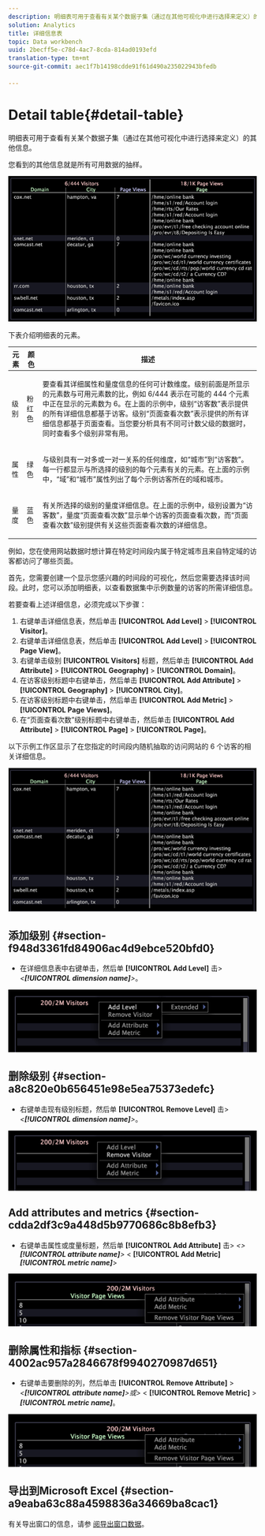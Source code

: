 ```yaml
---
description: 明细表可用于查看有关某个数据子集（通过在其他可视化中进行选择来定义）的其他信息。
solution: Analytics
title: 详细信息表
topic: Data workbench
uuid: 2becff5e-c78d-4ac7-8cda-814ad0193efd
translation-type: tm+mt
source-git-commit: aec1f7b14198cdde91f61d490a235022943bfedb

---
```



# Detail table{#detail-table}

明细表可用于查看有关某个数据子集（通过在其他可视化中进行选择来定义）的其他信息。

您看到的其他信息就是所有可用数据的抽样。

![](assets/vis_details.png)

下表介绍明细表的元素。

<table id="table_C88C7F7F5AEA4820B908923E45CC0A62"> 
 <thead> 
  <tr> 
   <th colname="col1" class="entry"> 元素 </th> 
   <th colname="col02" class="entry"> 颜色 </th> 
   <th colname="col2" class="entry"> 描述 </th> 
  </tr> 
 </thead>
 <tbody> 
  <tr> 
   <td colname="col1"> <p>级别 </p> </td> 
   <td colname="col02"> <p>粉红色 </p> </td> 
   <td colname="col2"> <p>要查看其详细属性和量度信息的任何可计数维度。级别前面是所显示的元素数与可用元素数的比，例如 6/444 表示在可能的 444 个元素中正在显示的元素数为 6。在上面的示例中，级别“访客数”表示提供的所有详细信息都基于访客。级别“页面查看次数”表示提供的所有详细信息都基于页面查看。当您要分析具有不同可计数父级的数据时，同时查看多个级别非常有用。 </p> </td> 
  </tr> 
  <tr> 
   <td colname="col1"> <p>属性 </p> </td> 
   <td colname="col02"> <p>绿色 </p> </td> 
   <td colname="col2"> <p>与级别具有一对多或一对一关系的任何维度，如“城市”到“访客数”。每一行都显示与所选择的级别的每个元素有关的元素。在上面的示例中，“域”和“城市”属性列出了每个示例访客所在的域和城市。 </p> </td> 
  </tr> 
  <tr> 
   <td colname="col1"> <p>量度 </p> </td> 
   <td colname="col02"> <p>蓝色 </p> </td> 
   <td colname="col2"> <p>有关所选择的级别的量度详细信息。在上面的示例中，级别设置为“访客数”，量度“页面查看次数”显示单个访客的页面查看次数，而“页面查看次数”级别提供有关这些页面查看次数的详细信息。 </p> </td> 
  </tr> 
 </tbody> 
</table>

例如，您在使用网站数据时想计算在特定时间段内属于特定城市且来自特定域的访客都访问了哪些页面。

首先，您需要创建一个显示您感兴趣的时间段的可视化，然后您需要选择该时间段。此时，您可以添加明细表，以查看数据集中示例数量的访客的所需详细信息。

若要查看上述详细信息，必须完成以下步骤：

1. 右键单击详细信息表，然后单击 **[!UICONTROL Add Level]** > **[!UICONTROL Visitor]**。
1. 右键单击详细信息表，然后单击 **[!UICONTROL Add Level]** > **[!UICONTROL Page View]**。
1. 右键单击级别 **[!UICONTROL Visitors]** 标题，然后单击 **[!UICONTROL Add Attribute]** > **[!UICONTROL Geography]** > **[!UICONTROL Domain]**。
1. 在访客级别标题中右键单击，然后单击 **[!UICONTROL Add Attribute]** > **[!UICONTROL Geography]** > **[!UICONTROL City]**。
1. 在访客级别标题中右键单击，然后单击 **[!UICONTROL Add Metric]** > **[!UICONTROL Page Views]**。
1. 在“页面查看次数”级别标题中右键单击，然后单击 **[!UICONTROL Add Attribute]** > **[!UICONTROL Page]** > **[!UICONTROL Page]**。

以下示例工作区显示了在您指定的时间段内随机抽取的访问网站的 6 个访客的相关详细信息。

![](assets/client-tab1.png)

## 添加级别 {#section-f948d3361fd84906ac4d9ebce520bfd0}

* 在详细信息表中右键单击，然后单 **[!UICONTROL Add Level]** 击> *&lt;**[!UICONTROL dimension name]**>*。

![](assets/mnu_DetailsTable_AddLevel.png)

## 删除级别 {#section-a8c820e0b656451e98e5ea75373edefc}

* 右键单击现有级别标题，然后单 **[!UICONTROL Remove Level]** 击> *&lt;**[!UICONTROL dimension name]**>*。

![](assets/mnu_DetailsTable_Level.png)

## Add attributes and metrics {#section-cdda2df3c9a448d5b9770686c8b8efb3}

* 右键单击属性或度量标题，然后单 **[!UICONTROL Add Attribute]** 击> *&lt;>**[!UICONTROL attribute name]**>* &lt; **[!UICONTROL Add Metric]*****[!UICONTROL metric name]***>

![](assets/mnu_DetailsTable.png)

## 删除属性和指标 {#section-4002ac957a2846678f9940270987d651}

* 右键单击要删除的列，然后单击 **[!UICONTROL Remove Attribute]** > *&lt;**[!UICONTROL attribute name]**>或>* &lt; **[!UICONTROL Remove Metric]** > ***[!UICONTROL metric name]***。

![](assets/mnu_DetailsTable.png)

## 导出到Microsoft Excel {#section-a9eaba63c88a4598836a34669ba8cac1}

有关导出窗口的信息，请参 [阅导出窗口数据](../../../home/c-get-started/c-wk-win-wksp/c-exp-win-data.md#concept-8df61d64ed434cc5a499023c44197349)。
